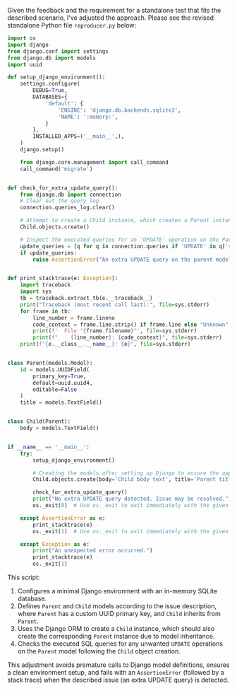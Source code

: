 Given the feedback and the requirement for a standalone test that fits the described scenario, I've adjusted the approach. Please see the revised standalone Python file `reproducer.py` below:

```python
import os
import django
from django.conf import settings
from django.db import models
import uuid

def setup_django_environment():
    settings.configure(
        DEBUG=True,
        DATABASES={
            'default': {
                'ENGINE': 'django.db.backends.sqlite3',
                'NAME': ':memory:',
            }
        },
        INSTALLED_APPS=('__main__',),
    )
    django.setup()

    from django.core.management import call_command
    call_command('migrate')


def check_for_extra_update_query():
    from django.db import connection
    # Clear out the query log
    connection.queries_log.clear()

    # Attempt to create a Child instance, which creates a Parent instance as well due to inheritance.
    Child.objects.create()

    # Inspect the executed queries for an 'UPDATE' operation on the Parent model.
    update_queries = [q for q in connection.queries if 'UPDATE' in q['sql'].upper() and 'app_parent' in q['sql']]
    if update_queries:
        raise AssertionError("An extra UPDATE query on the parent model was executed.")


def print_stacktrace(e: Exception):
    import traceback
    import sys
    tb = traceback.extract_tb(e.__traceback__)
    print("Traceback (most recent call last):", file=sys.stderr)
    for frame in tb:
        line_number = frame.lineno
        code_context = frame.line.strip() if frame.line else "Unknown"
        print(f'  File "{frame.filename}"', file=sys.stderr)
        print(f"    {line_number}: {code_context}", file=sys.stderr)
    print(f"{e.__class__.__name__}: {e}", file=sys.stderr)


class Parent(models.Model):
    id = models.UUIDField(
        primary_key=True,
        default=uuid.uuid4,
        editable=False
    )
    title = models.TextField()


class Child(Parent):
    body = models.TextField()


if __name__ == '__main__':
    try:
        setup_django_environment()

        # Creating the models after setting up Django to ensure the app is ready
        Child.objects.create(body='Child body text', title='Parent title text')

        check_for_extra_update_query()
        print("No extra UPDATE query detected. Issue may be resolved.")
        os._exit(0)  # Use os._exit to exit immediately with the given status

    except AssertionError as e:
        print_stacktrace(e)
        os._exit(1)  # Use os._exit to exit immediately with the given status

    except Exception as e:
        print("An unexpected error occurred.")
        print_stacktrace(e)
        os._exit(1)
```

This script:
1. Configures a minimal Django environment with an in-memory SQLite database.
2. Defines `Parent` and `Child` models according to the issue description, where `Parent` has a custom UUID primary key, and `Child` inherits from `Parent`.
3. Uses the Django ORM to create a `Child` instance, which should also create the corresponding `Parent` instance due to model inheritance.
4. Checks the executed SQL queries for any unwanted `UPDATE` operations on the `Parent` model following the `Child` object creation.

This adjustment avoids premature calls to Django model definitions, ensures a clean environment setup, and fails with an `AssertionError` (followed by a stack trace) when the described issue (an extra UPDATE query) is detected.